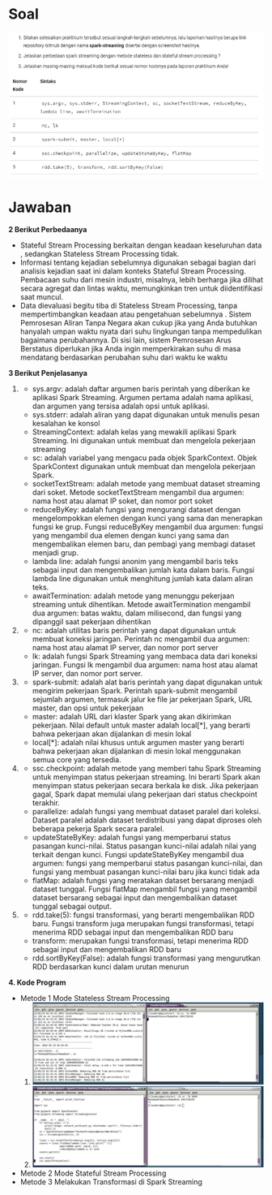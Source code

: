 <h1>Soal</h1>
<img src="soal.PNG" />
<br>
<h1>Jawaban</h1>
<b>2 Berikut Perbedaanya</b>
<ul>
  <li>Stateful Stream Processing berkaitan dengan keadaan keseluruhan data , sedangkan Stateless Stream Processing tidak.</ol>
  <li>Informasi tentang kejadian sebelumnya digunakan sebagai bagian dari analisis kejadian saat ini dalam konteks Stateful Stream Processing. Pembacaan suhu dari mesin industri, misalnya, lebih berharga jika dilihat secara agregat dan lintas waktu, memungkinkan tren untuk diidentifikasi saat muncul.</ol>
  <li>Data dievaluasi begitu tiba di Stateless Stream Processing, tanpa mempertimbangkan keadaan atau pengetahuan sebelumnya . Sistem Pemrosesan Aliran Tanpa Negara akan cukup jika yang Anda butuhkan hanyalah umpan waktu nyata dari suhu lingkungan tanpa mempedulikan bagaimana perubahannya. Di sisi lain, sistem Pemrosesan Arus Berstatus diperlukan jika Anda ingin memperkirakan suhu di masa mendatang berdasarkan perubahan suhu dari waktu ke waktu</ol>
</ul>
<b>3 Berikut Penjelasanya</b>
<ol>
  <li>
    <ul>
      <li>sys.argv: adalah daftar argumen baris perintah yang diberikan ke aplikasi Spark Streaming. Argumen pertama adalah nama aplikasi, dan argumen yang tersisa adalah opsi untuk aplikasi.</li>
      <li>sys.stderr: adalah aliran yang dapat digunakan untuk menulis pesan kesalahan ke konsol</li>
      <li>StreamingContext: adalah kelas yang mewakili aplikasi Spark Streaming. Ini digunakan untuk membuat dan mengelola pekerjaan streaming</li>
      <li>sc: adalah variabel yang mengacu pada objek SparkContext. Objek SparkContext digunakan untuk membuat dan mengelola pekerjaan Spark.</li>
      <li>socketTextStream: adalah metode yang membuat dataset streaming dari soket. Metode socketTextStream mengambil dua argumen: nama host atau alamat IP soket, dan nomor port soket</li>
      <li>reduceByKey: adalah fungsi yang mengurangi dataset dengan mengelompokkan elemen dengan kunci yang sama dan menerapkan fungsi ke grup. Fungsi reduceByKey mengambil dua argumen: fungsi yang mengambil dua elemen dengan kunci yang sama dan mengembalikan elemen baru, dan pembagi yang membagi dataset menjadi grup.</li>
      <li>lambda line: adalah fungsi anonim yang mengambil baris teks sebagai input dan mengembalikan jumlah kata dalam baris. Fungsi lambda line digunakan untuk menghitung jumlah kata dalam aliran teks.</li>
      <li>awaitTermination: adalah metode yang menunggu pekerjaan streaming untuk dihentikan. Metode awaitTermination mengambil dua argumen: batas waktu, dalam milisecond, dan fungsi yang dipanggil saat pekerjaan dihentikan</li>
    </ul>
  </li>
  <li>
    <ul>
      <li>nc: adalah utilitas baris perintah yang dapat digunakan untuk membuat koneksi jaringan. Perintah nc mengambil dua argumen: nama host atau alamat IP server, dan nomor port server</li>
      <li>lk: adalah fungsi Spark Streaming yang membaca data dari koneksi jaringan. Fungsi lk mengambil dua argumen: nama host atau alamat IP server, dan nomor port server.</li>
    </ul>
  </li>
  <li>
    <ul>
      <li>spark-submit: adalah alat baris perintah yang dapat digunakan untuk mengirim pekerjaan Spark. Perintah spark-submit mengambil sejumlah argumen, termasuk jalur ke file jar pekerjaan Spark, URL master, dan opsi untuk pekerjaan</li>
      <li>master: adalah URL dari klaster Spark yang akan dikirimkan pekerjaan. Nilai default untuk master adalah local[*], yang berarti bahwa pekerjaan akan dijalankan di mesin lokal</li>
      <li>local[*]: adalah nilai khusus untuk argumen master yang berarti bahwa pekerjaan akan dijalankan di mesin lokal menggunakan semua core yang tersedia.</li>
    </ul>
  </li>
  <li>
    <ul>
      <li>ssc.checkpoint: adalah metode yang memberi tahu Spark Streaming untuk menyimpan status pekerjaan streaming. Ini berarti Spark akan menyimpan status pekerjaan secara berkala ke disk. Jika pekerjaan gagal, Spark dapat memulai ulang pekerjaan dari status checkpoint terakhir.</li>
      <li>parallelize: adalah fungsi yang membuat dataset paralel dari koleksi. Dataset paralel adalah dataset terdistribusi yang dapat diproses oleh beberapa pekerja Spark secara paralel.</li>
      <li>updateStateByKey: adalah fungsi yang memperbarui status pasangan kunci-nilai. Status pasangan kunci-nilai adalah nilai yang terkait dengan kunci. Fungsi updateStateByKey mengambil dua argumen: fungsi yang memperbarui status pasangan kunci-nilai, dan fungsi yang membuat pasangan kunci-nilai baru jika kunci tidak ada</li>
      <li>flatMap: adalah fungsi yang meratakan dataset bersarang menjadi dataset tunggal. Fungsi flatMap mengambil fungsi yang mengambil dataset bersarang sebagai input dan mengembalikan dataset tunggal sebagai output.</li>
    </ul>
  </li>
  <li>
    <ul>
      <li>rdd.take(5): fungsi transformasi, yang berarti mengembalikan RDD baru. Fungsi transform juga merupakan fungsi transformasi, tetapi menerima RDD sebagai input dan mengembalikan RDD baru</li>
      <li>transform: merupakan fungsi transformasi, tetapi menerima RDD sebagai input dan mengembalikan RDD baru</li>
      <li>rdd.sortByKey(False): adalah fungsi transformasi yang mengurutkan RDD berdasarkan kunci dalam urutan menurun</li>
    </ul>
  </li>
</ol>
<b>4. Kode Program</b>
<ul>
  <li>Metode 1 Mode Stateless Stream Processing
    <ol>
      <li><img src="Praktik Dasar Spark Streaming/Mode Stateless Stream Processing.jpg"/></li>
      <li><img src="Praktik Dasar Spark Streaming/Mode Stateless Stream Processing2.jpg"/></li>
    </ol>
  </li>
  <li>Metode 2 Mode Stateful Stream Processing</li>
  <li>Metode 3 Melakukan Transformasi di Spark Streaming</li>
</ul>
